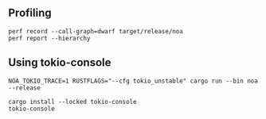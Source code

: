 ## Profiling

```
perf record --call-graph=dwarf target/release/noa
perf report --hierarchy
```

## Using tokio-console

```
NOA_TOKIO_TRACE=1 RUSTFLAGS="--cfg tokio_unstable" cargo run --bin noa --release

cargo install --locked tokio-console
tokio-console
```

